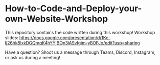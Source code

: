 # How-to-Code-and-Deploy-your-own-Website-Workshop

This repository contains the code written during this workshop!
Workshop slides: https://docs.google.com/presentation/d/1Ke-Ij26hk8IxkDGQmqK4hYYjBOn3iASvIgjm-yBOFJo/edit?usp=sharing

Have a question? Shoot us a message through Teams, Discord, Instagram, or ask us during a meeting!
